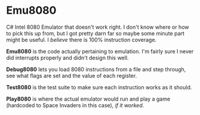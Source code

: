 # Emu8080

C# Intel 8080 Emulator that doesn't work right. I don't know where or how to pick this up from, 
but I got pretty darn far so maybe some minute part might be useful. I *believe* there is 100% instruction coverage.

**Emu8080** is the code actually pertaining to emulation. I'm fairly sure I never did interrupts properly and didn't design this well.

**Debug8080** lets you load 8080 instructions from a file and step through, see what flags are set and the value of each register.

**Test8080** is the test suite to make sure each instruction works as it should.

**Play8080** is where the actual emulator would run and play a game (hardcoded to Space Invaders in this case), *if it worked*.
